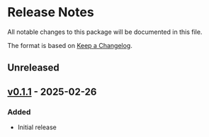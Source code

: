 # Release Notes

All notable changes to this package will be documented in this file.

The format is based on [Keep a Changelog](https://keepachangelog.com/en/1.0.0/).

## Unreleased

## [v0.1.1](https://github.com/nhz2/ChunkCodecs.jl/tree/ChunkCodecLibBzip2-v0.1.1) - 2025-02-26

### Added

- Initial release
